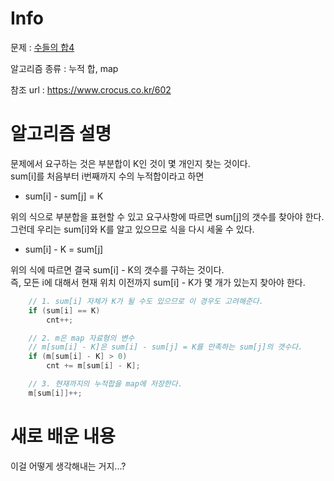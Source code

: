 # Info

  

문제 : [수들의 합4](https://www.acmicpc.net/problem/2015)

알고리즘 종류 : 누적 합, map

참조 url : https://www.crocus.co.kr/602

  

# 알고리즘 설명
문제에서 요구하는 것은 부분합이 K인 것이 몇 개인지 찾는 것이다.  
sum[i]를 처음부터 i번째까지 수의 누적합이라고 하면
- sum[i] - sum[j] = K  

위의 식으로 부분합을 표현할 수 있고 요구사항에 따르면 sum[j]의 갯수를 찾아야 한다.  
그런데 우리는 sum[i]와 K를 알고 있으므로 식을 다시 세울 수 있다.
- sum[i] - K = sum[j]

위의 식에 따르면 결국 sum[i] - K의 갯수를 구하는 것이다.  
즉, 모든 i에 대해서 현재 위치 이전까지 sum[i] - K가 몇 개가 있는지 찾아야 한다.

```c++
	// 1. sum[i] 자체가 K가 될 수도 있으므로 이 경우도 고려해준다.  
	if (sum[i] == K)
		cnt++;
```
```c++
	// 2. m은 map 자료형의 변수
	// m[sum[i] - K]은 sum[i] - sum[j] = K를 만족하는 sum[j]의 갯수다.
	if (m[sum[i] - K] > 0)
		cnt += m[sum[i] - K];
```
```c++
	// 3. 현재까지의 누적합을 map에 저장한다.
	m[sum[i]]++;
```


# 새로 배운 내용
이걸 어떻게 생각해내는 거지...?
